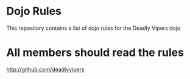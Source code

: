 Dojo Rules
==========

This repository contains a list of dojo rules for the Deadly Vipers dojo
# All members should read the rules
http://github.com/deadlyvipers
